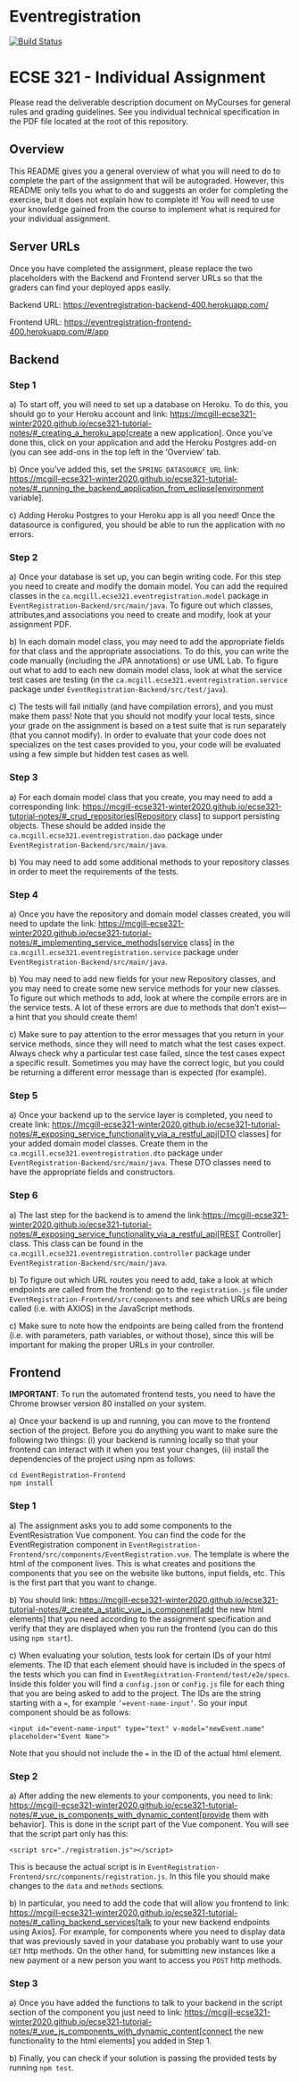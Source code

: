 # Eventregistration
[![Build Status](https://travis-ci.com/fork1028/eventregistration.svg?branch=master)](https://travis-ci.com/fork1028/eventregistration)
# ECSE 321 - Individual Assignment

Please read the deliverable description document on MyCourses for general rules and grading guidelines. See you individual technical specification in the PDF file located at the root of this repository.

## Overview

This README gives you a general overview of what you will need to do to complete the part of the assignment that will be autograded. However, this README only tells you what to do and suggests an order for completing the exercise, but it does not explain how to complete it! You will need to use your knowledge gained from the course to implement what is required for your individual assignment. 

## Server URLs

Once you have completed the assignment, please replace the two placeholders with the Backend and Frontend server URLs so that the graders can find your deployed apps easily.

Backend URL: https://eventregistration-backend-400.herokuapp.com/

Frontend URL: https://eventregistration-frontend-400.herokuapp.com/#/app

## Backend

### Step 1

a) To start off, you will need to set up a database on Heroku. To do this, you should go to your Heroku account and link: https://mcgill-ecse321-winter2020.github.io/ecse321-tutorial-notes/#_creating_a_heroku_app[create a new application]. Once you’ve done this, click on your application and add the Heroku Postgres add-on (you can see add-ons in the top left in the ‘Overview’ tab. 

b) Once you’ve added this, set the `SPRING_DATASOURCE_URL` link: https://mcgill-ecse321-winter2020.github.io/ecse321-tutorial-notes/#_running_the_backend_application_from_eclipse[environment variable]. 



c) Adding Heroku Postgres to your Heroku app is all you need! Once the datasource is configured, you should be able to run the application with no errors.


### Step 2

a) Once your database is set up, you can begin writing code. For this step you need to create and modify the domain model. You can add the required classes in the `ca.mcgill.ecse321.eventregistration.model` package in `EventRegistration-Backend/src/main/java`. To figure out which classes, attributes,and associations you need to create and modify, look at your assignment PDF.

b) In each domain model class, you may need to add the appropriate fields for that class and the appropriate associations. To do this, you can write the code manually (including the JPA annotations) or use UML Lab. To figure out what to add to each new domain model class, look at what the service test cases are testing (in the `ca.mcgill.ecse321.eventregistration.service` package under `EventRegistration-Backend/src/test/java`). 

c) The tests will fail initially (and have compilation errors), and you must make them pass! Note that you should not modify your local tests, since your grade on the assignment is based on a test suite that is run separately (that you cannot modify). In order to evaluate that your code does not specializes on the test cases provided to you, your code will be evaluated using a few simple but hidden test cases as well.

### Step 3

a) For each domain model class that you create, you may need to add a corresponding link: https://mcgill-ecse321-winter2020.github.io/ecse321-tutorial-notes/#_crud_repositories[Repository class] to support persisting objects. These should be added inside the `ca.mcgill.ecse321.eventregistration.dao` package under `EventRegistration-Backend/src/main/java`. 

b) You may need to add some additional methods to your repository classes in order to meet the requirements of the tests. 

### Step 4

a) Once you have the repository and domain model classes created, you will need to update the link: https://mcgill-ecse321-winter2020.github.io/ecse321-tutorial-notes/#_implementing_service_methods[service class] in the `ca.mcgill.ecse321.eventregistration.service` package under `EventRegistration-Backend/src/main/java`. 

b) You may need to add new fields for your new Repository classes, and you may need to create some new service methods for your new classes. To figure out which methods to add, look at where the compile errors are in the service tests. A lot of these errors are due to methods that don’t exist—a hint that you should create them!

c) Make sure to pay attention to the error messages that you return in your service methods, since they will need to match what the test cases expect. Always check why a particular test case failed, since the test cases expect a specific result. Sometimes you may have the correct logic, but you could be returning a different error message than is expected (for example).

### Step 5

a) Once your backend up to the service layer is completed, you need to create link: https://mcgill-ecse321-winter2020.github.io/ecse321-tutorial-notes/#_exposing_service_functionality_via_a_restful_api[DTO classes] for your added domain model classes. Create them in the `ca.mcgill.ecse321.eventregistration.dto` package under `EventRegistration-Backend/src/main/java`. These DTO classes need to have the appropriate fields and constructors.

### Step 6

a) The last step for the backend is to amend the link:https://mcgill-ecse321-winter2020.github.io/ecse321-tutorial-notes/#_exposing_service_functionality_via_a_restful_api[REST Controller] class. This class can be found in the `ca.mcgill.ecse321.eventregistration.controller` package under `EventRegistration-Backend/src/main/java`. 

b) To figure out which URL routes you need to add, take a look at which endpoints are called from the frontend: go to the `registration.js` file under `EventRegistration-Frontend/src/components` and see which URLs are being called (i.e. with AXIOS) in the JavaScript methods. 

c) Make sure to note how the endpoints are being called from the frontend (i.e. with parameters, path variables, or without those), since this will be important for making the proper URLs in your controller. 

## Frontend

**IMPORTANT**: To run the automated frontend tests, you need to have the Chrome browser version 80 installed on your system.

a) Once your backend is up and running, you can move to the frontend section of the project. Before you do anything you want to make sure the following two things: (i) your backend is running locally so that your frontend can interact with it when you test your changes, (ii) install the dependencies of the project using npm as follows:

```
cd EventRegistration-Frontend
npm install
```

### Step 1

a) The assignment asks you to add some components to the EventResistration Vue component. You can find the code for the EventRegistration component in `EventRegistration-Frontend/src/components/EventRegistration.vue`. The template is where the html of the component lives. This is what creates and positions the components that you see on the website like buttons, input fields, etc. This is the first part that you want to change. 

b) You should link: https://mcgill-ecse321-winter2020.github.io/ecse321-tutorial-notes/#_create_a_static_vue_js_component[add the new html elements] that you need according to the assignment specification and verify that they are displayed when you run the frontend (you can do this using `npm start`).

c) When evaluating your solution, tests look for certain IDs of your html elements. The ID that each element should have is included in the specs of the tests which you can find in `EventRegistration-Frontend/test/e2e/specs`. Inside this folder you will find a `config.json` or `config.js` file for each thing that you are being asked to add to the project. The IDs are the string starting with a `=`, for example `’=event-name-input’`. So your input component should be as follows:

```
<input id="event-name-input" type="text" v-model="newEvent.name" placeholder="Event Name">
```

Note that you should not include the `=` in the ID of the actual html element.

### Step 2

a) After adding the new elements to your components, you need to link: https://mcgill-ecse321-winter2020.github.io/ecse321-tutorial-notes/#_vue_js_components_with_dynamic_content[provide them with behavior]. This is done in the script part of the Vue component. You will see that the script part only has this:

```
<script src="./registration.js"></script>
```

This is because the actual script is in `EventRegistration-Frontend/src/components/registration.js`. In this file you should make changes to the `data` and `methods` sections. 

b) In particular, you need to add the code that will allow you frontend to link: https://mcgill-ecse321-winter2020.github.io/ecse321-tutorial-notes/#_calling_backend_services[talk to your new backend endpoints using Axios]. For example, for components where you need to display data that was previously saved in your database you probably want to use your `GET` http methods. On the other hand, for submitting new instances like a new payment or a new person you want to access you `POST` http methods.

### Step 3

a) Once you have added the functions to talk to your backend in the script section of the component you just need to link: https://mcgill-ecse321-winter2020.github.io/ecse321-tutorial-notes/#_vue_js_components_with_dynamic_content[connect the new functionality to the html elements] you added in Step 1.

b) Finally, you can check if your solution is passing the provided tests by running `npm test`.
